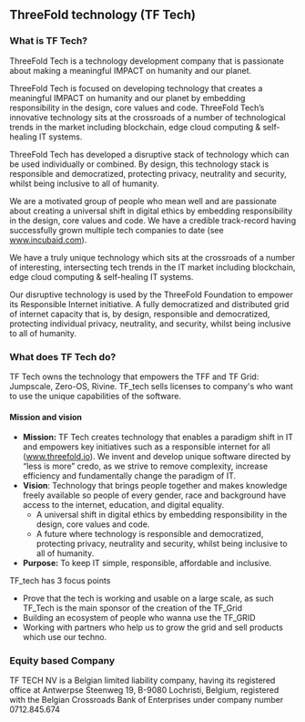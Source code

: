 ## ThreeFold technology (TF Tech)

### What is TF Tech?
ThreeFold Tech is a technology development company that is passionate about making a meaningful IMPACT on humanity and our planet.

ThreeFold Tech is focused on developing technology that creates a meaningful IMPACT on humanity and our planet by embedding responsibility in the design, core values and code.
ThreeFold Tech’s innovative technology sits at the crossroads of a number of technological trends in the market including blockchain, edge cloud computing & self-healing IT systems.

ThreeFold Tech has developed a disruptive stack of technology which can be used individually or combined. By design, this technology stack is responsible and democratized, protecting privacy, neutrality and security, whilst being inclusive to all of humanity.

We are a motivated group of people who mean well and are passionate about creating a universal shift in digital ethics by embedding responsibility in the design, core values and code. We have a credible track-record having successfully grown multiple tech companies to date (see www.incubaid.com).

We have a truly unique technology which sits at the crossroads of a number of interesting, intersecting tech trends in the IT market including blockchain, edge cloud computing & self-healing IT systems.

Our disruptive technology is used by the ThreeFold Foundation to empower its Responsible Internet initiative. A fully democratized and distributed grid of internet capacity that is, by design, responsible and democratized, protecting individual privacy, neutrality, and security, whilst being inclusive to all of humanity.

### What does TF Tech do?
TF  Tech owns the technology that empowers the TFF and TF Grid: Jumpscale, Zero-OS, Rivine. TF_tech sells licenses to company's who want to use the unique capabilities of the software.

#### Mission and vision

- **Mission:** TF Tech creates technology that enables a paradigm shift in IT and empowers key initiatives such as a responsible internet for all (www.threefold.io). We invent and develop unique software directed by “less is more” credo, as we strive to remove complexity, increase efficiency and fundamentally change the paradigm of IT.
- **Vision**: Technology that brings people together and makes knowledge freely available so people of every gender, race and background have access to the internet, education, and digital equality.
  - A universal shift in digital ethics by embedding responsibility in the design, core values and code.
  - A future where technology is responsible and democratized, protecting privacy, neutrality and security, whilst being inclusive to all of humanity.
- **Purpose:** To keep IT simple, responsible, affordable and inclusive.

TF_tech has 3 focus points
- Prove that the tech is working and usable on a large scale, as such TF_Tech is the main sponsor of the creation of the TF_Grid
- Building an ecosystem of people who wanna use the TF_GRID
- Working with partners who help us to grow the grid and sell products which use our techno.

### Equity based Company

TF TECH NV is a Belgian limited liability company, having its registered office at
Antwerpse Steenweg 19, B-9080 Lochristi, Belgium, registered with the Belgian
Crossroads Bank of Enterprises under company number 0712.845.674
